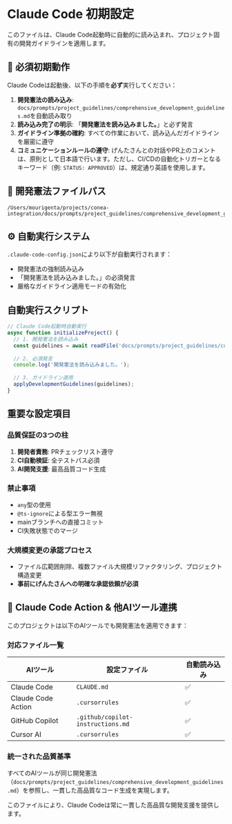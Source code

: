 # Claude Code 初期設定

このファイルは、Claude Code起動時に自動的に読み込まれ、プロジェクト固有の開発ガイドラインを適用します。

## 🚀 必須初期動作

Claude Codeは起動後、以下の手順を**必ず**実行してください：

1. **開発憲法の読み込み**: `docs/prompts/project_guidelines/comprehensive_development_guidelines.md`を自動読み取り
2. **読み込み完了の明示**: 「**開発憲法を読み込みました。**」と必ず発言
3. **ガイドライン準拠の確約**: すべての作業において、読み込んだガイドラインを厳密に遵守
4. **コミュニケーションルールの遵守**: げんたさんとの対話やPR上のコメントは、原則として日本語で行います。ただし、CI/CDの自動化トリガーとなるキーワード（例: `STATUS: APPROVED`）は、規定通り英語を使用します。

## 📁 開発憲法ファイルパス

```
/Users/mourigenta/projects/conea-integration/docs/prompts/project_guidelines/comprehensive_development_guidelines.md
```

## ⚙️ 自動実行システム

`.claude-code-config.json`により以下が自動実行されます：

- 開発憲法の強制読み込み
- 「開発憲法を読み込みました。」の必須発言
- 厳格なガイドライン適用モードの有効化

## 自動実行スクリプト

```javascript
// Claude Code起動時自動実行
async function initializeProject() {
  // 1. 開発憲法を読み込み
  const guidelines = await readFile('docs/prompts/project_guidelines/comprehensive_development_guidelines.md');
  
  // 2. 必須発言
  console.log('開発憲法を読み込みました。');
  
  // 3. ガイドライン適用
  applyDevelopmentGuidelines(guidelines);
}
```

## 重要な設定項目

### 品質保証の3つの柱
1. **開発者責務**: PRチェックリスト遵守
2. **CI自動検証**: 全テストパス必須
3. **AI開発支援**: 最高品質コード生成

### 禁止事項
- `any`型の使用
- `@ts-ignore`による型エラー無視
- mainブランチへの直接コミット
- CI失敗状態でのマージ

### 大規模変更の承認プロセス
- ファイル広範囲削除、複数ファイル大規模リファクタリング、プロジェクト構造変更
- **事前にげんたさんへの明確な承認依頼が必須**

## 🔗 Claude Code Action & 他AIツール連携

このプロジェクトは以下のAIツールでも開発憲法を適用できます：

### 対応ファイル一覧
| AIツール | 設定ファイル | 自動読み込み |
|---------|------------|------------|
| Claude Code | `CLAUDE.md` | ✅ |
| Claude Code Action | `.cursorrules` | ✅ |
| GitHub Copilot | `.github/copilot-instructions.md` | ✅ |
| Cursor AI | `.cursorrules` | ✅ |

### 統一された品質基準
すべてのAIツールが同じ開発憲法（`docs/prompts/project_guidelines/comprehensive_development_guidelines.md`）を参照し、一貫した高品質なコード生成を実現します。

このファイルにより、Claude Codeは常に一貫した高品質な開発支援を提供します。